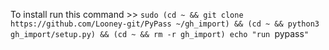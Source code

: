To install run this command >> `sudo (cd ~ && git clone https://github.com/Looney-git/PyPass ~/gh_import) && (cd ~ && python3 gh_import/setup.py) && (cd ~ && rm -r gh_import) echo "run `pypass`"` 
